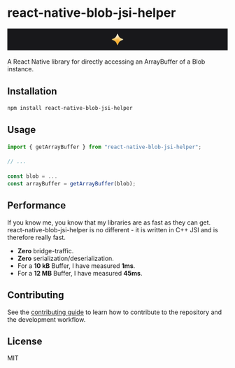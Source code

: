 # react-native-blob-jsi-helper

[![Try Showtime!](./img/github-banner.png)](http://showtime.io)

A React Native library for directly accessing an ArrayBuffer of a Blob instance.

## Installation

```sh
npm install react-native-blob-jsi-helper
```

## Usage

```js
import { getArrayBuffer } from "react-native-blob-jsi-helper";

// ...

const blob = ...
const arrayBuffer = getArrayBuffer(blob);
```

## Performance

If you know me, you know that my libraries are as fast as they can get. react-native-blob-jsi-helper is no different - it is written in C++ JSI and is therefore really fast.

* **Zero** bridge-traffic.
* **Zero** serialization/deserialization.
* For a **10 kB** Buffer, I have measured **1ms**.
* For a **12 MB** Buffer, I have measured **45ms**.

## Contributing

See the [contributing guide](CONTRIBUTING.md) to learn how to contribute to the repository and the development workflow.

## License

MIT
